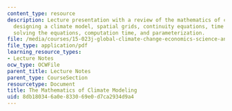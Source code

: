 ```yaml
---
content_type: resource
description: Lecture presentation with a review of the mathematics of climate analysis,
  designing a climate model, spatial grids, continuity equations, time steps and stability,
  solving the equations, computation time, and parameterization.
file: /media/courses/15-023j-global-climate-change-economics-science-and-policy-spring-2008/8db180346a0e833069e0d7ca2934d9a4_lec3.pdf
file_type: application/pdf
learning_resource_types:
- Lecture Notes
ocw_type: OCWFile
parent_title: Lecture Notes
parent_type: CourseSection
resourcetype: Document
title: The Mathematics of Climate Modeling
uid: 8db18034-6a0e-8330-69e0-d7ca2934d9a4
---
```

